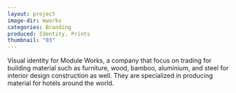 ```yaml
---
layout: project
image-dir: mworks
categories: Branding
produced: Identity, Prints
thumbnail: "03"
---
```

Visual identity for Module Works, a company that focus on trading for building material such as furniture, wood, bamboo, aluminium, and steel for interior design construction as well. They are specialized in producing material for hotels around the world.